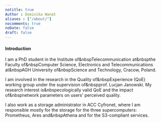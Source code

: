 ```yaml
---
notitle: true
Author : Dominika Wanat
aliases : ["/about/"]
nocomments: true
noDate: false
draft: false
---
```


#### Introduction  

I am a PhD student in the Institute of&nbspTelecommunication at&nbspthe Faculty of&nbspComputer Science, Electronics and Telecommunications at&nbspAGH University of&nbspScience and Technology, Cracow, Poland. 

I am involved in the research in the Quality of&nbspExperience (QoE) working group under the supervision of&nbspprof. Lucjan Janowski. 
My research interest is&nbspecologically valid QoE and the impact of&nbspnetwork parameters on users' perceived quality. 
    
I also work as a storage administrator in ACC Cyfronet, where I am responsible mostly for the storage for the three supercomputers: Prometheus, Ares and&nbspAthena and for the S3-compliant services.